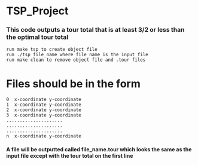 # TSP_Project
### This code outputs a tour total that is at least 3/2 or less than the optimal tour total
    run make tsp to create object file
    run ./tsp file_name where file_name is the input file
    run make clean to remove object file and .tour files

# Files should be in the form 
    0  x-coordinate y-coordinate
    1  x-coordinate y-coordinate
    2  x-coordinate y-coordinate
    3  x-coordinate y-coordinate
    .....................
    .....................
    .....................
    n  x-coordinate y-coordinate
#### A file will be outputted called file_name.tour which looks the same as the input file except with the tour total on the first line
